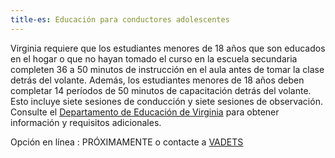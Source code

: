 ```yaml
---
title-es: Educación para conductores adolescentes
---
```

Virginia requiere que los estudiantes menores de 18 años que son educados en el hogar o que no hayan tomado el curso en la escuela secundaria completen 36 a 50 minutos de instrucción en el aula antes de tomar la clase detrás del volante. Además, los estudiantes menores de 18 años deben completar 14 períodos de 50 minutos de capacitación detrás del volante. Esto incluye siete sesiones de conducción y siete sesiones de observación. Consulte el [Departamento de Educación de Virginia](http://www.doe.virginia.gov/instruction/driver_education/index.shtml) para obtener información y requisitos adicionales.

Opción en línea : PRÓXIMAMENTE o contacte a [VADETS](https://vadriveredu.org/login/index.php)